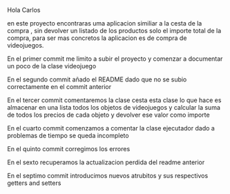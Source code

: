Hola Carlos

en este proyecto encontraras uma aplicacion similiar a la cesta de la compra , sin devolver un listado de los productos solo el importe total de la compra,
para ser mas concretos la aplicacion es de compra de videojuegos.

En el primer commit me limito a subir el proyecto y comenzar a documentar un poco de la clase videojuego

En el segundo commit añado el README dado que no se subio correctamente en el commit anterior

En el tercer commit comentaremos la clase cesta  esta clase lo que hace es almacenar en una lista todos los objetos de videojuegos y calcular la suma de todos los precios de cada objeto y devolver ese valor como importe

En el cuarto commit comenzamos a comentar la clase ejecutador  dado a problemas de tiempo se queda incompleto

En el quinto commit corregimos los errores

En el sexto recuperamos la actualizacion perdida del readme anterior

En el septimo commit introducimos nuevos atrubitos y sus respectivos getters and setters